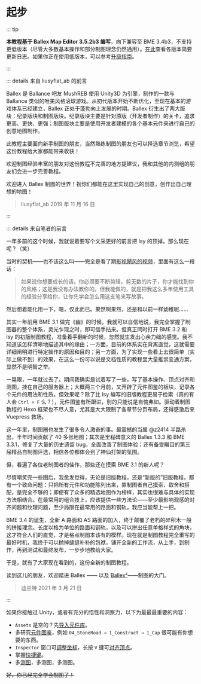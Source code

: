 # 起步

::: tip

**本教程基于 Ballex Map Editor 3.5.2b3 编写**，向下兼容至 BME 3.4b3，不支持更低版本（尽管大多数基本操作和部分制图理念仍然通用）。[在此](/migration/changelog.md)查看各版本简要更新日志。如果你正在使用低版本，可以参考[升级指南](/migration/guide.md)。

:::

::: details 来自 liusyflat_ab 的前言

Ballex 是 Ballance 吧友 MushREB 使用 Unity3D 为引擎，制作的一款与 Ballance 类似的唯美风格滚球游戏。从初代版本开始不断优化，至现在基本的游戏体系已经建立，Ballex 正处于蓬勃向上发展的时期。Ballex 衍生出了两大版块：纪录版块和制图版块。纪录版块主要是针对原版（开发者制作）的关卡，追求更高、更快、更强；制图版块主要是使用开发者建模的各个基本元件来进行自己的创意地图制作。

此教程主要面向新手制图的朋友，当然熟练制图的朋友也可以择选章节浏览，希望这份教程给大家都能带来收获！

欢迎制图经验丰富的朋友对这份教程不完善的地方提建议，我和其他的内测组的朋友们会进一步完善教程。

欢迎进入 Ballex 制图的世界！祝你们都能在这里实现自己的创意，创作出自己理想的地图！

> liusyflat_ab
> 2019 年 11 月 16 日

:::

::: details 来自笔者的前言

一年多前的这个时候，我就说着要写个文采更好的前言把 lsy 的顶掉。那么现在呢？（笑）

当时的契机——也不该这么叫——完全是看了期[影视飓风的视频](https://www.bilibili.com/video/BV187411j7ab)，里面有这么一段话：

> 如果说你想要成长的话，你必须要不断剪辑，剪无数的片子，你才能找到你的风格；这是我没有办法教你的。但我能做的，就是把我这么多年使用工具的经验分享给你，让你先学会怎么用这支笔来写故事。

然后想着能化用一下，嗯，仅此而已。果然啊果然，还是和以前一样幼稚呢……

其实一年前用 BME 3.1 做完《幽》的时候，我就可以自信地说，我完全掌握了制图器的整个体系，灵光乍现之时，即可信手拈来。但真正同时打开 BME 3.2 和 lsy 的初版制图教程，准备着手翻新的时候，忽然就生发出心余力绌的感觉。我不知道该怎样清晰地描述其中的缘由；一方面，目前的体系实在背离直觉，这就需要详细阐明进行特定操作的原因和目的；另一方面，为了实现一些看上去很简单（实际上做不到）的效果，在这么一份可以说是文档性质的教程里大量推崇变通方案，显然不是明智之举。

一晃眼，一年就过去了。期间我确实是试着写了一些，写了基本操作、顶点对齐和测图，挂在自己的服务器上；大概两三个月前，又开辟了元件图鉴的板块，记录各个元件的用法和性质。但效果呢？除了比 lsy 编写的旧版教程更易于检索（真的有人会 `Ctrl + F` 么？），元件图鉴有所跟进，别的只能说是自愧弗如。驱动着制图教程的 Hexo 框架也不尽人意，尤其是大大限制了各章节分页布局，还得感激后来 Vuepress 救场。

这一年里，制图圈也发生了很多令人激奋的事。最震撼的当属 @z2414 半路杀出，半年时间贡献了 40 多张地图；其次是里程碑意义的 Ballex 1.3.3 和 BME 3.3.1，修复了大量的历史遗留 bug，全面改善了制图体验；还有备受瞩目的第三届精品自制图评选，相信各位都体会到了神仙打架的氛围。

但，看遍了各位老制图者的佳作，那些还在摸索 BME 3.1 的新人呢？

尽情嘲笑完一些图后，我愈发觉得，无论是旧版教程，还是“新版的”旧版教程，都有一个致命问题：只把所有元件和功能陈列出来，靠制图者自己摸索、取舍和搭配，是完全不够的；即便有了众多的精选地图作为榜样，其实也很难与具体的实现方法相结合。在最常用的组合技上，应该提供一些方法论——至少最影响观感的对齐问题和纹理问题，至少局限在最常用的路面和钢轨，我应当能帮上一把。

BME 3.4 的诞生，全新 A 路面和 AS 路面的加入，终于颠覆了老朽的碎积木一般的拼接理念。长度以格为单位的路面和钢轨，以及可以拼出任意单格样式的角块，这才符合人们的直觉，才是格点制图本该有的模样。现在就是制图教程完全重写的最好时机，我终于可以抛掉缝缝补补的包袱，铺开全新的工作流，从上手，到制作，再到测试和最终发布，一步步地教给大家。

于是，就有了大家现在看到的，这份全新的制图教程。

读到这儿的朋友，欢迎踏进 Ballex —— 以及 [Ballex²](https://ballex2.dilant.cn)——制图的大门。

> 迪兰特
> 2021 年 3 月 21 日

:::

如果你接触过 Unity，或者有充分的悟性和洞察力，以下为最最最重要的内容：

- `Assets` 是空的？先[导入元件库](/start/preparation.md#导入元件库)。
- 多研究[元件图鉴](/glossary/)，例如 `04_StoneRoad → 1_Construct → 1_Cap` 很可能有你想要的东西。
- `Inspector` 窗口可[调整坐标](/start/alignment.md#坐标对齐)，长按 `V` 键可[对齐顶点](/start/alignment.md#顶点对齐)。
- 掌握[快捷键](/start/shortcuts.md)。
- 多[测图](/start/test-map.md)，多测图，多测图。

~~好，你已经完全学会制图了！~~
